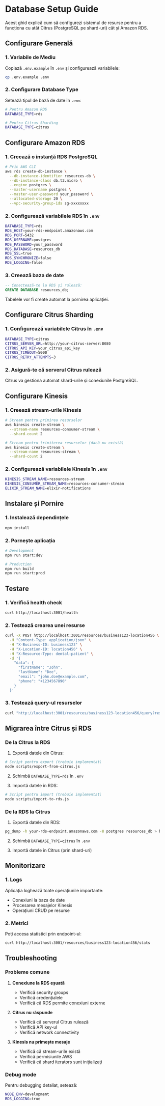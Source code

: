 # Database Setup Guide

Acest ghid explică cum să configurezi sistemul de resurse pentru a funcționa cu atât Citrus (PostgreSQL pe shard-uri) cât și Amazon RDS.

## Configurare Generală

### 1. Variabile de Mediu

Copiază `.env.example` în `.env` și configurează variabilele:

```bash
cp .env.example .env
```

### 2. Configurare Database Type

Setează tipul de bază de date în `.env`:

```bash
# Pentru Amazon RDS
DATABASE_TYPE=rds

# Pentru Citrus Sharding
DATABASE_TYPE=citrus
```

## Configurare Amazon RDS

### 1. Creează o instanță RDS PostgreSQL

```bash
# Prin AWS CLI
aws rds create-db-instance \
  --db-instance-identifier resources-db \
  --db-instance-class db.t3.micro \
  --engine postgres \
  --master-username postgres \
  --master-user-password your_password \
  --allocated-storage 20 \
  --vpc-security-group-ids sg-xxxxxxxx
```

### 2. Configurează variabilele RDS în `.env`

```bash
DATABASE_TYPE=rds
RDS_HOST=your-rds-endpoint.amazonaws.com
RDS_PORT=5432
RDS_USERNAME=postgres
RDS_PASSWORD=your_password
RDS_DATABASE=resources_db
RDS_SSL=true
RDS_SYNCHRONIZE=false
RDS_LOGGING=false
```

### 3. Creează baza de date

```sql
-- Conectează-te la RDS și rulează:
CREATE DATABASE resources_db;
```

Tabelele vor fi create automat la pornirea aplicației.

## Configurare Citrus Sharding

### 1. Configurează variabilele Citrus în `.env`

```bash
DATABASE_TYPE=citrus
CITRUS_SERVER_URL=http://your-citrus-server:8080
CITRUS_API_KEY=your_citrus_api_key
CITRUS_TIMEOUT=5000
CITRUS_RETRY_ATTEMPTS=3
```

### 2. Asigură-te că serverul Citrus rulează

Citrus va gestiona automat shard-urile și conexiunile PostgreSQL.

## Configurare Kinesis

### 1. Creează stream-urile Kinesis

```bash
# Stream pentru primirea resurselor
aws kinesis create-stream \
  --stream-name resources-consumer-stream \
  --shard-count 2

# Stream pentru trimiterea resurselor (dacă nu există)
aws kinesis create-stream \
  --stream-name resources-stream \
  --shard-count 2
```

### 2. Configurează variabilele Kinesis în `.env`

```bash
KINESIS_STREAM_NAME=resources-stream
KINESIS_CONSUMER_STREAM_NAME=resources-consumer-stream
ELIXIR_STREAM_NAME=elixir-notifications
```

## Instalare și Pornire

### 1. Instalează dependințele

```bash
npm install
```

### 2. Pornește aplicația

```bash
# Development
npm run start:dev

# Production
npm run build
npm run start:prod
```

## Testare

### 1. Verifică health check

```bash
curl http://localhost:3001/health
```

### 2. Testează crearea unei resurse

```bash
curl -X POST http://localhost:3001/resources/business123-location456 \
  -H "Content-Type: application/json" \
  -H "X-Business-ID: business123" \
  -H "X-Location-ID: location456" \
  -H "X-Resource-Type: dental-patient" \
  -d '{
    "data": {
      "firstName": "John",
      "lastName": "Doe",
      "email": "john.doe@example.com",
      "phone": "+1234567890"
    }
  }'
```

### 3. Testează query-ul resurselor

```bash
curl "http://localhost:3001/resources/business123-location456/query?resourceType=dental-patient&page=1&limit=10"
```

## Migrarea între Citrus și RDS

### De la Citrus la RDS

1. Exportă datele din Citrus:
```bash
# Script pentru export (trebuie implementat)
node scripts/export-from-citrus.js
```

2. Schimbă `DATABASE_TYPE=rds` în `.env`

3. Importă datele în RDS:
```bash
# Script pentru import (trebuie implementat)
node scripts/import-to-rds.js
```

### De la RDS la Citrus

1. Exportă datele din RDS:
```bash
pg_dump -h your-rds-endpoint.amazonaws.com -U postgres resources_db > backup.sql
```

2. Schimbă `DATABASE_TYPE=citrus` în `.env`

3. Importă datele în Citrus (prin shard-uri)

## Monitorizare

### 1. Logs

Aplicația loghează toate operațiunile importante:
- Conexiuni la baza de date
- Procesarea mesajelor Kinesis
- Operațiuni CRUD pe resurse

### 2. Metrici

Poți accesa statistici prin endpoint-ul:
```bash
curl http://localhost:3001/resources/business123-location456/stats
```

## Troubleshooting

### Probleme comune

1. **Conexiune la RDS eșuată**
   - Verifică security groups
   - Verifică credențialele
   - Verifică că RDS permite conexiuni externe

2. **Citrus nu răspunde**
   - Verifică că serverul Citrus rulează
   - Verifică API key-ul
   - Verifică network connectivity

3. **Kinesis nu primește mesaje**
   - Verifică că stream-urile există
   - Verifică permisiunile AWS
   - Verifică că shard iterators sunt inițializați

### Debug mode

Pentru debugging detaliat, setează:
```bash
NODE_ENV=development
RDS_LOGGING=true
```